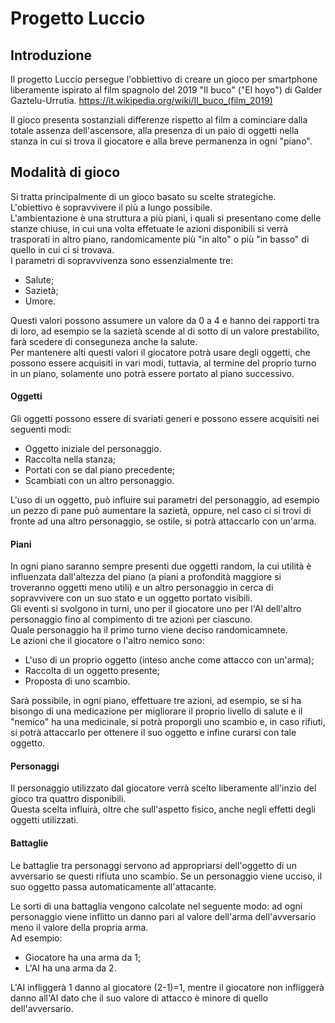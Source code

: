 Progetto Luccio
====================
Introduzione
---------------------

Il progetto Luccio persegue l'obbiettivo di creare un gioco per smartphone liberamente ispirato al film spagnolo del 2019 "Il buco" ("El hoyo") di Galder Gaztelu-Urrutia.
https://it.wikipedia.org/wiki/Il_buco_(film_2019)

Il gioco presenta sostanziali differenze rispetto al film a cominciare dalla totale assenza dell'ascensore, alla presenza di un paio di oggetti nella stanza in cui si trova il giocatore e alla breve permanenza in ogni "piano".

Modalità di gioco
---------------------

Si tratta principalmente di un gioco basato su scelte strategiche.  
L'obiettivo è sopravvivere il più a lungo possibile.  
L'ambientazione è una struttura a più piani, i quali si presentano come delle stanze chiuse, in cui una volta effetuate le azioni disponibili si verrà trasporati in altro piano, randomicamente più "in alto" o più "in basso" di quello in cui ci si trovava.  
I parametri di sopravvivenza sono essenzialmente tre:

* Salute;
* Sazietà;
* Umore.

Questi valori possono assumere un valore da 0 a 4 e hanno dei rapporti tra di loro, ad esempio se la sazietà scende al di sotto di un valore prestabilito, farà scedere di conseguneza anche la salute.  
Per mantenere alti questi valori il giocatore potrà usare degli oggetti, che possono essere acquisiti in vari modi, tuttavia, al termine del proprio turno in un piano, solamente uno potrà essere portato al piano successivo.  

#### Oggetti
Gli oggetti possono essere di svariati generi e possono essere acquisiti nei seguenti modi:

* Oggetto iniziale del personaggio.
* Raccolta nella stanza;
* Portati con se dal piano precedente;
* Scambiati con un altro personaggio.

L'uso di un oggetto, può influire sui parametri del personaggio, ad esempio un pezzo di pane può aumentare la sazietà, oppure, nel caso ci si trovi di fronte ad una altro personaggio, se ostile, si potrà attaccarlo con un'arma.

#### Piani
 
In ogni piano saranno sempre presenti due oggetti random, la cui utilità è influenzata dall'altezza del piano (a piani a profondità maggiore si troveranno oggetti meno utili) e un altro personaggio in cerca di sopravvivere con un suo stato e un oggetto portato visibili.  
Gli eventi si svolgono in turni, uno per il giocatore uno per l'AI dell'altro personaggio fino al compimento di tre azioni per ciascuno.  
Quale personaggio ha il primo turno viene deciso randomicamnete.  
Le azioni che il giocatore o l'altro nemico sono:

* L'uso di un proprio oggetto (inteso anche come attacco con un'arma);
* Raccolta di un oggetto presente;
* Proposta di uno scambio.

Sarà possibile, in ogni piano, effettuare tre azioni, ad esempio, se si ha bisongo di una medicazione per migliorare il proprio livello di salute e il "nemico" ha una medicinale, si potrà proporgli uno scambio e, in caso rifiuti, si potrà attaccarlo per ottenere il suo oggetto e infine curarsi con tale oggetto.

#### Personaggi

Il personaggio utilizzato dal giocatore verrà scelto liberamente all'inzio del gioco tra quattro disponibili.  
Questa scelta influirà, oltre che sull'aspetto fisico, anche negli effetti degli oggetti utilizzati.

#### Battaglie

Le battaglie tra personaggi servono ad appropriarsi dell'oggetto di un avversario se questi rifiuta uno scambio.
Se un personaggio viene ucciso, il suo oggetto passa automaticamente all'attacante.  

Le sorti di una battaglia vengono calcolate nel seguente modo: ad ogni personaggio viene  inflitto un danno pari al valore dell'arma dell'avversario meno il valore della propria arma.  
Ad esempio:
* Giocatore ha una arma da 1;
* L'AI ha una arma da 2.  

L'AI infliggerà 1 danno al giocatore (2-1)=1, mentre il giocatore non infliggerà danno all'AI dato che il suo valore di attacco è minore di quello dell'avversario.